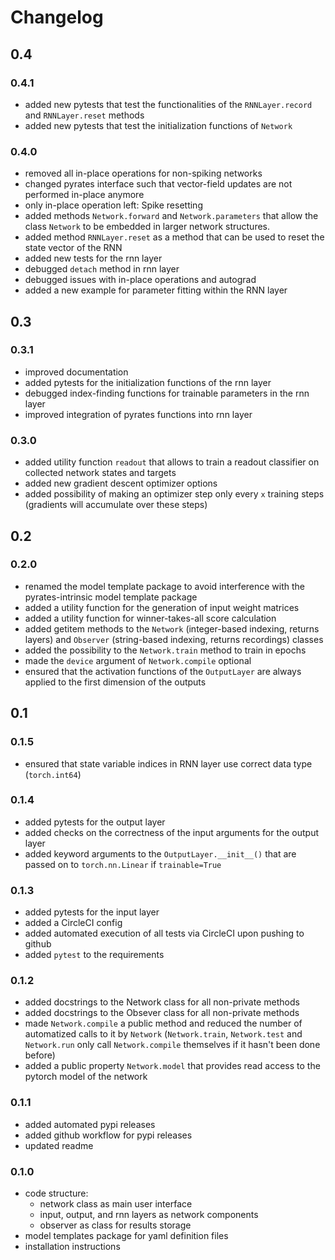 # Changelog

## 0.4

### 0.4.1

- added new pytests that test the functionalities of the `RNNLayer.record` and `RNNLayer.reset` methods
- added new pytests that test the initialization functions of `Network`

### 0.4.0

- removed all in-place operations for non-spiking networks
- changed pyrates interface such that vector-field updates are not performed in-place anymore
- only in-place operation left: Spike resetting
- added methods `Network.forward` and `Network.parameters` that allow the class `Network` to be embedded in larger network structures.
- added method `RNNLayer.reset` as a method that can be used to reset the state vector of the RNN
- added new tests for the rnn layer
- debugged `detach` method in rnn layer
- debugged issues with in-place operations and autograd
- added a new example for parameter fitting within the RNN layer

## 0.3

### 0.3.1

- improved documentation
- added pytests for the initialization functions of the rnn layer
- debugged index-finding functions for trainable parameters in the rnn layer
- improved integration of pyrates functions into rnn layer

### 0.3.0

- added utility function `readout` that allows to train a readout classifier on collected network states and targets
- added new gradient descent optimizer options
- added possibility of making an optimizer step only every `x` training steps (gradients will accumulate over these steps)

## 0.2

### 0.2.0

- renamed the model template package to avoid interference with the pyrates-intrinsic model template package
- added a utility function for the generation of input weight matrices
- added a utility function for winner-takes-all score calculation
- added getitem methods to the `Network` (integer-based indexing, returns layers) and `Observer` (string-based indexing, returns recordings) classes
- added the possibility to the `Network.train` method to train in epochs
- made the `device` argument of `Network.compile` optional
- ensured that the activation functions of the `OutputLayer` are always applied to the first dimension of the outputs

## 0.1

### 0.1.5

- ensured that state variable indices in RNN layer use correct data type (`torch.int64`)

### 0.1.4

- added pytests for the output layer
- added checks on the correctness of the input arguments for the output layer
- added keyword arguments to the `OutputLayer.__init__()` that are passed on to `torch.nn.Linear` if `trainable=True`

### 0.1.3

- added pytests for the input layer
- added a CircleCI config
- added automated execution of all tests via CircleCI upon pushing to github
- added `pytest` to the requirements

### 0.1.2

- added docstrings to the Network class for all non-private methods
- added docstrings to the Obsever class for all non-private methods
- made `Network.compile` a public method and reduced the number of automatized calls to it by `Network` (`Network.train`, `Network.test` and `Network.run` only call `Network.compile` themselves if it hasn't been done before)
- added a public property `Network.model` that provides read access to the pytorch model of the network

### 0.1.1

- added automated pypi releases
- added github workflow for pypi releases
- updated readme

### 0.1.0

- code structure: 
  - network class as main user interface
  - input, output, and rnn layers as network components
  - observer as class for results storage
- model templates package for yaml definition files
- installation instructions